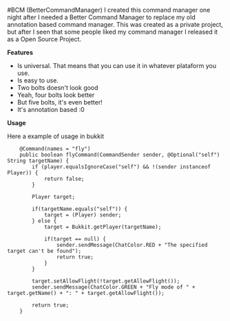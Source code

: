 #BCM (BetterCommandManager)
I created this command manager one night after I needed a Better Command Manager to replace my old annotation based command manager.
This was created as a private project, but after I seen that some people liked my command manager I released it as a Open Source Project.

**Features**
- Is universal. That means that you can use it in whatever plataform you use.
- Is easy to use.
- Two bolts doesn't look good
- Yeah, four bolts look better
- But five bolts, it's even better!
- It's annotation based :0

**Usage**

Here a example of usage in bukkit
```
    @Command(names = "fly")
    public boolean flyCommand(CommandSender sender, @Optional("self") String targetName) {
        if (player.equalsIgnoreCase("self") && !(sender instanceof Player)) {
            return false;
        }
        
        Player target;
    
        if(targetName.equals("self")) {
            target = (Player) sender;             
        } else {
            target = Bukkit.getPlayer(targetName);
            
            if(target == null) {
                sender.sendMessage(ChatColor.RED + "The specified target can't be found");
                return true;        
            }            
        }
        
        target.setAllowFlight(!target.getAllowFlight());
        sender.sendMessage(ChatColor.GREEN + "Fly mode of " + target.getName() + ": " + target.getAllowFlight());
        
        return true;    
    }
```
